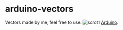# arduino-vectors
Vectors made by me, feel free to use.
![scrot1](https://i.imgur.com/HVYvb7O.png "scrot1.png")
[Arduino](https://www.arduino.cc/).
